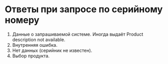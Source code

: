 # Ответы при запросе по серийному номеру
1. Данные о запрашиваемой системе. Иногда выдаёт Product description not available.
1. Внутренняя ошибка.
1. Нет данных (серийник не известен).
1. Выбор продукта.
